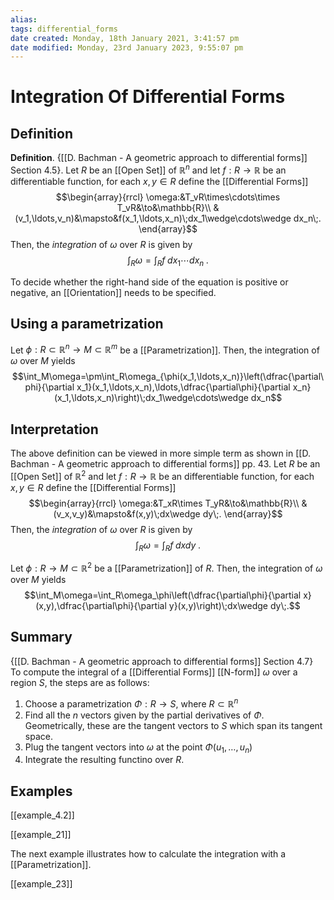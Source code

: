 ```yaml
---
alias: 
tags: differential_forms
date created: Monday, 18th January 2021, 3:41:57 pm
date modified: Monday, 23rd January 2023, 9:55:07 pm
---
```

# Integration Of Differential Forms

## Definition

**Definition**. {[[D. Bachman - A geometric approach to differential forms]] Section 4.5}. Let $R$ be an [[Open Set]] of $\mathbb{R}^n$  and let $f:R\to \mathbb{R}$ be an differentiable function, for each $x,y\in R$ define the [[Differential Forms]]
$$\begin{array}{rrcl}
\omega:&T_vR\times\cdots\times T_vR&\to&\mathbb{R}\\
&(v_1,\ldots,v_n)&\mapsto&f(x_1,\ldots,x_n)\;dx_1\wedge\cdots\wedge dx_n\;.
\end{array}$$
Then, the *integration* of $\omega$ over $R$ is given by
$$\int_R\omega=\int_Rf\;dx_1\cdots dx_n\;.$$

To decide whether the right-hand side of the equation is positive or negative, an [[Orientation]] needs to be specified. 

## Using a parametrization

Let $\phi:R\subset\mathbb{R}^n\to M\subset\mathbb{R}^m$ be a [[Parametrization]]. Then, the integration of $\omega$ over $M$ yields
$$\int_M\omega=\pm\int_R\omega_{\phi(x_1,\ldots,x_n)}\left(\dfrac{\partial\phi}{\partial x_1}(x_1,\ldots,x_n),\ldots,\dfrac{\partial\phi}{\partial x_n}(x_1,\ldots,x_n)\right)\;dx_1\wedge\cdots\wedge dx_n$$

## Interpretation

The above definition can be viewed in more simple term as shown in [[D. Bachman - A geometric approach to differential forms]] pp. 43. Let $R$ be an [[Open Set]] of $\mathbb{R}^2$  and let $f:R\to \mathbb{R}$ be an differentiable function, for each $x,y\in R$ define the [[Differential Forms]]
$$\begin{array}{rrcl}
\omega:&T_xR\times T_yR&\to&\mathbb{R}\\
&(v_x,v_y)&\mapsto&f(x,y)\;dx\wedge dy\;.
\end{array}$$
Then, the *integration* of $\omega$ over $R$ is given by
$$\int_R\omega=\int_Rf\;dxdy\;.$$

Let $\phi:R\to M\subset\mathbb{R}^2$ be a [[Parametrization]] of $R$. Then, the integration of $\omega$ over $M$ yields
$$\int_M\omega=\int_R\omega_\phi\left(\dfrac{\partial\phi}{\partial x}(x,y),\dfrac{\partial\phi}{\partial y}(x,y)\right)\;dx\wedge dy\;.$$

## Summary

{[[D. Bachman - A geometric approach to differential forms]] Section 4.7} To compute the integral of a [[Differential Forms]] [[N-form]] $\omega$ over a region $S$, the steps are as follows:
1. Choose a parametrization $\Phi:R\to S$, where $R\subset\mathbb{R}^n$
2. Find all the $n$ vectors given by the partial derivatives of $\Phi$. Geometrically, these are the tangent vectors to $S$ which span its tangent space.
3. Plug the tangent vectors into $\omega$ at the point $\Phi(u_1,\ldots,u_n)$
4. Integrate the resulting functino over $R$.

## Examples

[[example_4.2]]

[[example_21]]

The next example illustrates how to calculate the integration with a [[Parametrization]].

[[example_23]]